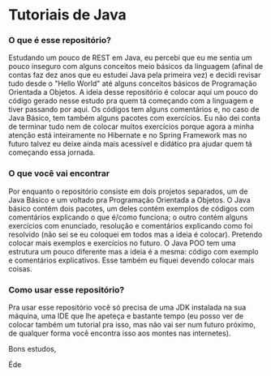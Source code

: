 # Tutoriais de Java

### O que é esse repositório?

Estudando um pouco de REST em Java, eu percebi que eu me sentia um pouco inseguro com alguns conceitos meio básicos da linguagem (afinal de contas faz dez anos que eu estudei Java pela primeira vez) e decidi revisar tudo desde o "Hello World" até alguns conceitos básicos de Programação Orientada a Objetos. A ideia desse repositório é colocar aqui um pouco do código gerado nesse estudo pra quem tá começando com a linguagem e tiver passando por aqui. Os códigos tem alguns comentários e, no caso de Java Básico, tem também alguns pacotes com exercícios. Eu não dei conta de terminar tudo nem de colocar muitos exercícios porque agora a minha atenção está inteiramente no Hibernate e no Spring Framework mas no futuro talvez eu deixe ainda mais acessível e didático pra ajudar quem tá começando essa jornada.  

### O que você vai encontrar

Por enquanto o repositório consiste em dois projetos separados, um de Java Básico e um voltado pra Programação Orientada a Objetos.
O Java básico contém dois pacotes, um deles contém exemplos de códigos com comentários explicando o que é/como funciona; o outro contém alguns exercícios com enunciado, resolução e comentários explicando como foi resolvido (não sei se eu coloquei em todos mas a ideia é colocar). Pretendo colocar mais exemplos e exercícios no futuro.
O Java POO tem uma estrutura um pouco diferente mas a ideia é a mesma: código com exemplo e comentários explicativos. Esse também eu fiquei devendo colocar mais coisas.

### Como usar esse repositório?

Pra usar esse repositório você só precisa de uma JDK instalada na sua máquina, uma IDE que lhe apeteça e bastante tempo (eu posso ver de colocar também um tutorial pra isso, mas não vai ser num futuro próximo, de qualquer forma você encontra isso aos montes nas internetes). 

<p>Bons estudos,
<p>Éde